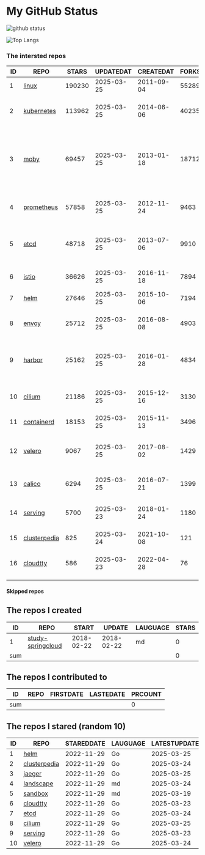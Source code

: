 # My GitHub Status

<img src="https://github-readme-stats-1.yihong0618.vercel.app/api?username=daoqingniu&show_icons=true&&&hide_title=true&count_private=true" alt="github status" />

![Top Langs](https://github-readme-stats-1.yihong0618.vercel.app/api/top-langs/?username=daoqingniu&layout=compact)

<!--START_SECTION:github_repos-->
### The intersted repos
| ID |                              REPO                               | STARS  | UPDATEDAT  | CREATEDAT  | FORKSCOUNT |                                                DESCRIPTIONS                                                |
|----|-----------------------------------------------------------------|--------|------------|------------|------------|------------------------------------------------------------------------------------------------------------|
|  1 | [linux](https://github.com/torvalds/linux)                      | 190230 | 2025-03-25 | 2011-09-04 |      55289 | Linux kernel source tree                                                                                   |
|  2 | [kubernetes](https://github.com/kubernetes/kubernetes)          | 113962 | 2025-03-25 | 2014-06-06 |      40235 | Production-Grade Container Scheduling and Management                                                       |
|  3 | [moby](https://github.com/moby/moby)                            |  69457 | 2025-03-25 | 2013-01-18 |      18712 | The Moby Project - a collaborative project for the container ecosystem to assemble container-based systems |
|  4 | [prometheus](https://github.com/prometheus/prometheus)          |  57858 | 2025-03-25 | 2012-11-24 |       9463 | The Prometheus monitoring system and time series database.                                                 |
|  5 | [etcd](https://github.com/etcd-io/etcd)                         |  48718 | 2025-03-25 | 2013-07-06 |       9910 | Distributed reliable key-value store for the most critical data of a distributed system                    |
|  6 | [istio](https://github.com/istio/istio)                         |  36626 | 2025-03-25 | 2016-11-18 |       7894 | Connect, secure, control, and observe services.                                                            |
|  7 | [helm](https://github.com/helm/helm)                            |  27646 | 2025-03-25 | 2015-10-06 |       7194 | The Kubernetes Package Manager                                                                             |
|  8 | [envoy](https://github.com/envoyproxy/envoy)                    |  25712 | 2025-03-25 | 2016-08-08 |       4903 | Cloud-native high-performance edge/middle/service proxy                                                    |
|  9 | [harbor](https://github.com/goharbor/harbor)                    |  25162 | 2025-03-25 | 2016-01-28 |       4834 | An open source trusted cloud native registry project that stores, signs, and scans content.                |
| 10 | [cilium](https://github.com/cilium/cilium)                      |  21186 | 2025-03-25 | 2015-12-16 |       3130 | eBPF-based Networking, Security, and Observability                                                         |
| 11 | [containerd](https://github.com/containerd/containerd)          |  18153 | 2025-03-25 | 2015-11-13 |       3496 | An open and reliable container runtime                                                                     |
| 12 | [velero](https://github.com/vmware-tanzu/velero)                |   9067 | 2025-03-25 | 2017-08-02 |       1429 | Backup and migrate Kubernetes applications and their persistent volumes                                    |
| 13 | [calico](https://github.com/projectcalico/calico)               |   6294 | 2025-03-25 | 2016-07-21 |       1399 | Cloud native networking and network security                                                               |
| 14 | [serving](https://github.com/knative/serving)                   |   5700 | 2025-03-23 | 2018-01-24 |       1180 | Kubernetes-based, scale-to-zero, request-driven compute                                                    |
| 15 | [clusterpedia](https://github.com/clusterpedia-io/clusterpedia) |    825 | 2025-03-24 | 2021-10-08 |        121 | The Encyclopedia of Kubernetes clusters                                                                    |
| 16 | [cloudtty](https://github.com/cloudtty/cloudtty)                |    586 | 2025-03-23 | 2022-04-28 |         76 | A Friendly Kubernetes CloudShell (Web Terminal) !                                                          |



#### Skipped repos
<!--END_SECTION:github_repos-->

<!--START_SECTION:my_github-->
## The repos I created
| ID  |                                 REPO                                 |   START    |   UPDATE   | LAUGUAGE | STARS |
|-----|----------------------------------------------------------------------|------------|------------|----------|-------|
|   1 | [study-springcloud](https://github.com/daoqingniu/study-springcloud) | 2018-02-22 | 2018-02-22 | md       |     0 |
| sum |                                                                      |            |            |          |     0 |

## The repos I contributed to
| ID  | REPO | FIRSTDATE | LASTEDATE | PRCOUNT |
|-----|------|-----------|-----------|---------|
| sum |      |           |           |       0 |

## The repos I stared (random 10)
| ID |                              REPO                               | STAREDDATE | LAUGUAGE | LATESTUPDATE |
|----|-----------------------------------------------------------------|------------|----------|--------------|
|  1 | [helm](https://github.com/helm/helm)                            | 2022-11-29 | Go       | 2025-03-25   |
|  2 | [clusterpedia](https://github.com/clusterpedia-io/clusterpedia) | 2022-11-29 | Go       | 2025-03-24   |
|  3 | [jaeger](https://github.com/jaegertracing/jaeger)               | 2022-11-29 | Go       | 2025-03-25   |
|  4 | [landscape](https://github.com/cncf/landscape)                  | 2022-11-29 | md       | 2025-03-24   |
|  5 | [sandbox](https://github.com/cncf/sandbox)                      | 2022-11-29 | md       | 2025-03-19   |
|  6 | [cloudtty](https://github.com/cloudtty/cloudtty)                | 2022-11-29 | Go       | 2025-03-23   |
|  7 | [etcd](https://github.com/etcd-io/etcd)                         | 2022-11-29 | Go       | 2025-03-24   |
|  8 | [cilium](https://github.com/cilium/cilium)                      | 2022-11-29 | Go       | 2025-03-25   |
|  9 | [serving](https://github.com/knative/serving)                   | 2022-11-29 | Go       | 2025-03-23   |
| 10 | [velero](https://github.com/vmware-tanzu/velero)                | 2022-11-29 | Go       | 2025-03-24   |

<!--END_SECTION:my_github-->

